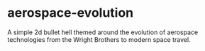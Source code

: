 # aerospace-evolution
A simple 2d bullet hell themed around the evolution of aerospace technologies from the Wright Brothers to modern space travel.
